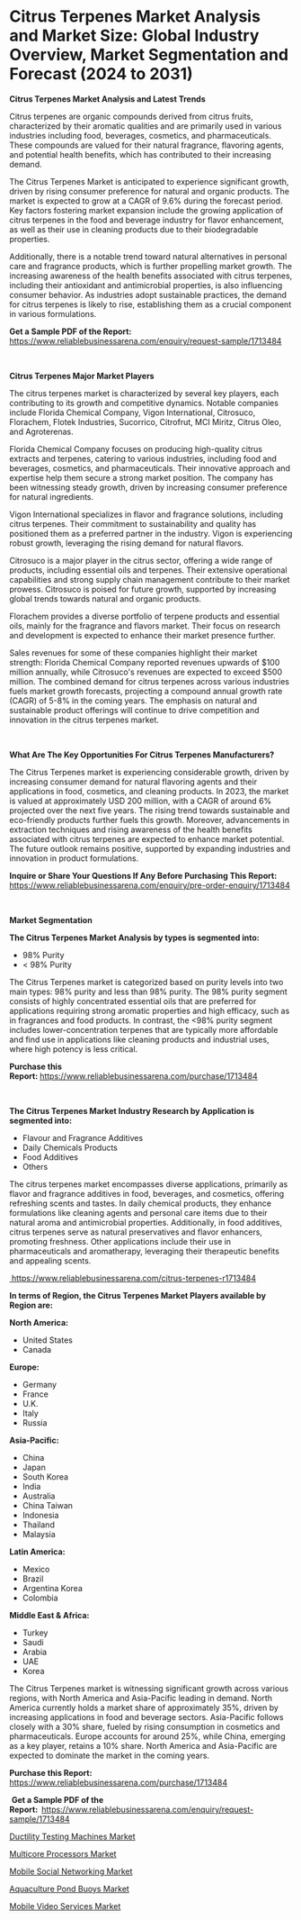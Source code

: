<p><h1>Citrus Terpenes Market Analysis and Market Size: Global Industry Overview, Market Segmentation and Forecast (2024 to 2031)</h1></p><p><strong>Citrus Terpenes Market Analysis and Latest Trends</strong></p>
<p><p>Citrus terpenes are organic compounds derived from citrus fruits, characterized by their aromatic qualities and are primarily used in various industries including food, beverages, cosmetics, and pharmaceuticals. These compounds are valued for their natural fragrance, flavoring agents, and potential health benefits, which has contributed to their increasing demand. </p><p>The Citrus Terpenes Market is anticipated to experience significant growth, driven by rising consumer preference for natural and organic products. The market is expected to grow at a CAGR of 9.6% during the forecast period. Key factors fostering market expansion include the growing application of citrus terpenes in the food and beverage industry for flavor enhancement, as well as their use in cleaning products due to their biodegradable properties.</p><p>Additionally, there is a notable trend toward natural alternatives in personal care and fragrance products, which is further propelling market growth. The increasing awareness of the health benefits associated with citrus terpenes, including their antioxidant and antimicrobial properties, is also influencing consumer behavior. As industries adopt sustainable practices, the demand for citrus terpenes is likely to rise, establishing them as a crucial component in various formulations.</p></p>
<p><strong>Get a Sample PDF of the Report:&nbsp;</strong> <a href="https://www.reliablebusinessarena.com/enquiry/request-sample/1713484?utm_campaign=1580&utm_medium=2&utm_source=Github&utm_content=ia&utm_term=22102024&utm_id=citrus-terpenes">https://www.reliablebusinessarena.com/enquiry/request-sample/1713484</a></p>
<p>&nbsp;</p>
<p><strong>Citrus Terpenes Major Market Players</strong></p>
<p><p>The citrus terpenes market is characterized by several key players, each contributing to its growth and competitive dynamics. Notable companies include Florida Chemical Company, Vigon International, Citrosuco, Florachem, Flotek Industries, Sucorrico, Citrofrut, MCI Miritz, Citrus Oleo, and Agroterenas.</p><p>Florida Chemical Company focuses on producing high-quality citrus extracts and terpenes, catering to various industries, including food and beverages, cosmetics, and pharmaceuticals. Their innovative approach and expertise help them secure a strong market position. The company has been witnessing steady growth, driven by increasing consumer preference for natural ingredients.</p><p>Vigon International specializes in flavor and fragrance solutions, including citrus terpenes. Their commitment to sustainability and quality has positioned them as a preferred partner in the industry. Vigon is experiencing robust growth, leveraging the rising demand for natural flavors.</p><p>Citrosuco is a major player in the citrus sector, offering a wide range of products, including essential oils and terpenes. Their extensive operational capabilities and strong supply chain management contribute to their market prowess. Citrosuco is poised for future growth, supported by increasing global trends towards natural and organic products.</p><p>Florachem provides a diverse portfolio of terpene products and essential oils, mainly for the fragrance and flavors market. Their focus on research and development is expected to enhance their market presence further.</p><p>Sales revenues for some of these companies highlight their market strength: Florida Chemical Company reported revenues upwards of $100 million annually, while Citrosuco's revenues are expected to exceed $500 million. The combined demand for citrus terpenes across various industries fuels market growth forecasts, projecting a compound annual growth rate (CAGR) of 5-8% in the coming years. The emphasis on natural and sustainable product offerings will continue to drive competition and innovation in the citrus terpenes market.</p></p>
<p>&nbsp;</p>
<p><strong>What Are The Key Opportunities For Citrus Terpenes Manufacturers?</strong></p>
<p><p>The Citrus Terpenes market is experiencing considerable growth, driven by increasing consumer demand for natural flavoring agents and their applications in food, cosmetics, and cleaning products. In 2023, the market is valued at approximately USD 200 million, with a CAGR of around 6% projected over the next five years. The rising trend towards sustainable and eco-friendly products further fuels this growth. Moreover, advancements in extraction techniques and rising awareness of the health benefits associated with citrus terpenes are expected to enhance market potential. The future outlook remains positive, supported by expanding industries and innovation in product formulations.</p></p>
<p><strong>Inquire or Share Your Questions If Any Before Purchasing This Report:</strong> <a href="https://www.reliablebusinessarena.com/enquiry/pre-order-enquiry/1713484?utm_campaign=1580&utm_medium=2&utm_source=Github&utm_content=ia&utm_term=22102024&utm_id=citrus-terpenes">https://www.reliablebusinessarena.com/enquiry/pre-order-enquiry/1713484</a></p>
<p>&nbsp;</p>
<p><strong>Market Segmentation</strong></p>
<p><strong>The Citrus Terpenes Market Analysis by types is segmented into:</strong></p>
<p><ul><li>98% Purity</li><li>< 98% Purity</li></ul></p>
<p><p>The Citrus Terpenes market is categorized based on purity levels into two main types: 98% purity and less than 98% purity. The 98% purity segment consists of highly concentrated essential oils that are preferred for applications requiring strong aromatic properties and high efficacy, such as in fragrances and food products. In contrast, the <98% purity segment includes lower-concentration terpenes that are typically more affordable and find use in applications like cleaning products and industrial uses, where high potency is less critical.</p></p>
<p><strong>Purchase this Report:&nbsp;</strong><a href="https://www.reliablebusinessarena.com/purchase/1713484?utm_campaign=1580&utm_medium=2&utm_source=Github&utm_content=ia&utm_term=22102024&utm_id=citrus-terpenes">https://www.reliablebusinessarena.com/purchase/1713484</a></p>
<p>&nbsp;</p>
<p><strong>The Citrus Terpenes Market Industry Research by Application is segmented into:</strong></p>
<p><ul><li>Flavour and Fragrance Additives</li><li>Daily Chemicals Products</li><li>Food Additives</li><li>Others</li></ul></p>
<p><p>The citrus terpenes market encompasses diverse applications, primarily as flavor and fragrance additives in food, beverages, and cosmetics, offering refreshing scents and tastes. In daily chemical products, they enhance formulations like cleaning agents and personal care items due to their natural aroma and antimicrobial properties. Additionally, in food additives, citrus terpenes serve as natural preservatives and flavor enhancers, promoting freshness. Other applications include their use in pharmaceuticals and aromatherapy, leveraging their therapeutic benefits and appealing scents.</p></p>
<p><a href="https://www.reliablebusinessarena.com/citrus-terpenes-r1713484?utm_campaign=1580&utm_medium=2&utm_source=Github&utm_content=ia&utm_term=22102024&utm_id=citrus-terpenes">&nbsp;https://www.reliablebusinessarena.com/citrus-terpenes-r1713484</a></p>
<p><strong>In terms of Region, the Citrus Terpenes Market Players available by Region are:</strong></p>
<p>
    <p> <strong> North America: </strong>
        <ul>
            <li>United States</li>
            <li>Canada</li>
        </ul>
        </p> 
    <p> <strong> Europe: </strong>
        <ul>
            <li>Germany</li>
            <li>France</li>
            <li>U.K.</li>
            <li>Italy</li>
            <li>Russia</li>
        </ul>
        </p> 
    <p> <strong> Asia-Pacific: </strong>
        <ul>
            <li>China</li>
            <li>Japan</li>
            <li>South Korea</li>
            <li>India</li>
            <li>Australia</li>
            <li>China Taiwan</li>
            <li>Indonesia</li>
            <li>Thailand</li>
            <li>Malaysia</li>
        </ul>
        </p> 
    <p> <strong> Latin America: </strong>
        <ul>
            <li>Mexico</li>
            <li>Brazil</li>
            <li>Argentina Korea</li>
            <li>Colombia</li>
        </ul>
        </p> 
    <p> <strong> Middle East & Africa: </strong>
        <ul>
            <li>Turkey</li>
            <li>Saudi</li>
            <li>Arabia</li>
            <li>UAE</li>
            <li>Korea</li>
        </ul>
    </p>
    </p>
<p><p>The Citrus Terpenes market is witnessing significant growth across various regions, with North America and Asia-Pacific leading in demand. North America currently holds a market share of approximately 35%, driven by increasing applications in food and beverage sectors. Asia-Pacific follows closely with a 30% share, fueled by rising consumption in cosmetics and pharmaceuticals. Europe accounts for around 25%, while China, emerging as a key player, retains a 10% share. North America and Asia-Pacific are expected to dominate the market in the coming years.</p></p>
<p><strong>Purchase this Report: </strong><a href="https://www.reliablebusinessarena.com/purchase/1713484?utm_campaign=1580&utm_medium=2&utm_source=Github&utm_content=ia&utm_term=22102024&utm_id=citrus-terpenes">https://www.reliablebusinessarena.com/purchase/1713484</a></p>
<p>&nbsp;<strong>Get a Sample PDF of the Report:&nbsp;&nbsp;</strong><a href="https://www.reliablebusinessarena.com/enquiry/request-sample/1713484?utm_campaign=1580&utm_medium=2&utm_source=Github&utm_content=ia&utm_term=22102024&utm_id=citrus-terpenes">https://www.reliablebusinessarena.com/enquiry/request-sample/1713484</a></p>
<p><strong></strong></p>
<p><p><a href="https://issuu.com/reportprime-2/docs/ductility-testing-machines-market-s_645d3f1385b562?utm_campaign=1580&utm_medium=2&utm_source=Github&utm_content=ia&utm_term=22102024&utm_id=citrus-terpenes">Ductility Testing Machines Market</a></p><p><a href="https://www.linkedin.com/pulse/surfing-multicore-processors-wave-riding-market-currents-syxic?utm_campaign=1580&utm_medium=2&utm_source=Github&utm_content=ia&utm_term=22102024&utm_id=citrus-terpenes">Multicore Processors Market</a></p><p><a href="https://www.linkedin.com/pulse/mobile-social-networking-market-consolidation-impact-structure-wihpc?utm_campaign=1580&utm_medium=2&utm_source=Github&utm_content=ia&utm_term=22102024&utm_id=citrus-terpenes">Mobile Social Networking Market</a></p><p><a href="https://github.com/JakirUddin651/Market-Research-Report-List-1/blob/main/aquaculture-pond-buoys-market.md?utm_campaign=1580&utm_medium=2&utm_source=Github&utm_content=ia&utm_term=22102024&utm_id=citrus-terpenes">Aquaculture Pond Buoys Market</a></p><p><a href="https://www.linkedin.com/pulse/mobile-video-services-market-research-report-2024--kfdvc?utm_campaign=1580&utm_medium=2&utm_source=Github&utm_content=ia&utm_term=22102024&utm_id=citrus-terpenes">Mobile Video Services Market</a></p></p>